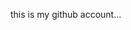 this is my github account...

<!---
Rahulkumar1861/Rahulkumar1861 is a ✨ special ✨ repository because its `README.md` (this file) appears on your GitHub profile.
You can click the Preview link to take a look at your changes.
--->
